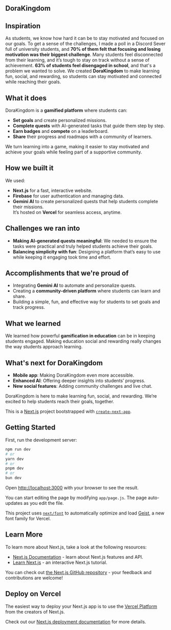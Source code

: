 ## DoraKingdom

## Inspiration  
As students, we know how hard it can be to stay motivated and focused on our goals. To get a sense of the challenges, I made a poll in a Discord Sever full of university students, and **70% of them felt that focusing and losing motivation was their biggest challenge**. Many students feel disconnected from their learning, and it’s tough to stay on track without a sense of achievement. **63% of students feel disengaged in school**, and that's a problem we wanted to solve. We created **DoraKingdom** to make learning fun, social, and rewarding, so students can stay motivated and connected while reaching their goals.


## What it does  
DoraKingdom is a **gamified platform** where students can:  
- **Set goals** and create personalized missions.  
- **Complete quests** with AI-generated tasks that guide them step by step.  
- **Earn badges** and **compete** on a leaderboard.  
- **Share** their progress and roadmaps with a community of learners.

We turn learning into a game, making it easier to stay motivated and achieve your goals while feeling part of a supportive community.

## How we built it  
We used:  
- **Next.js** for a fast, interactive website.  
- **Firebase** for user authentication and managing data.  
- **Gemini AI** to create personalized quests that help students complete their missions.  
It’s hosted on **Vercel** for seamless access, anytime.

## Challenges we ran into  
- **Making AI-generated quests meaningful**: We needed to ensure the tasks were practical and truly helped students achieve their goals.  
- **Balancing simplicity with fun**: Designing a platform that’s easy to use while keeping it engaging took time and effort.

## Accomplishments that we're proud of  
- Integrating **Gemini AI** to automate and personalize quests.  
- Creating a **community-driven platform** where students can learn and share.  
- Building a simple, fun, and effective way for students to set goals and track progress.

## What we learned  
We learned how powerful **gamification in education** can be in keeping students engaged. Making education social and rewarding really changes the way students approach learning.

## What's next for DoraKingdom  
- **Mobile app**: Making DoraKingdom even more accessible.  
- **Enhanced AI**: Offering deeper insights into students’ progress.  
- **New social features**: Adding community challenges and live chat.

DoraKingdom is here to make learning fun, social, and rewarding. We’re excited to help students reach their goals, together.



This is a [Next.js](https://nextjs.org) project bootstrapped with [`create-next-app`](https://github.com/vercel/next.js/tree/canary/packages/create-next-app).

## Getting Started

First, run the development server:

```bash
npm run dev
# or
yarn dev
# or
pnpm dev
# or
bun dev
```

Open [http://localhost:3000](http://localhost:3000) with your browser to see the result.

You can start editing the page by modifying `app/page.js`. The page auto-updates as you edit the file.

This project uses [`next/font`](https://nextjs.org/docs/app/building-your-application/optimizing/fonts) to automatically optimize and load [Geist](https://vercel.com/font), a new font family for Vercel.

## Learn More

To learn more about Next.js, take a look at the following resources:

- [Next.js Documentation](https://nextjs.org/docs) - learn about Next.js features and API.
- [Learn Next.js](https://nextjs.org/learn) - an interactive Next.js tutorial.

You can check out [the Next.js GitHub repository](https://github.com/vercel/next.js) - your feedback and contributions are welcome!

## Deploy on Vercel

The easiest way to deploy your Next.js app is to use the [Vercel Platform](https://vercel.com/new?utm_medium=default-template&filter=next.js&utm_source=create-next-app&utm_campaign=create-next-app-readme) from the creators of Next.js.

Check out our [Next.js deployment documentation](https://nextjs.org/docs/app/building-your-application/deploying) for more details.
